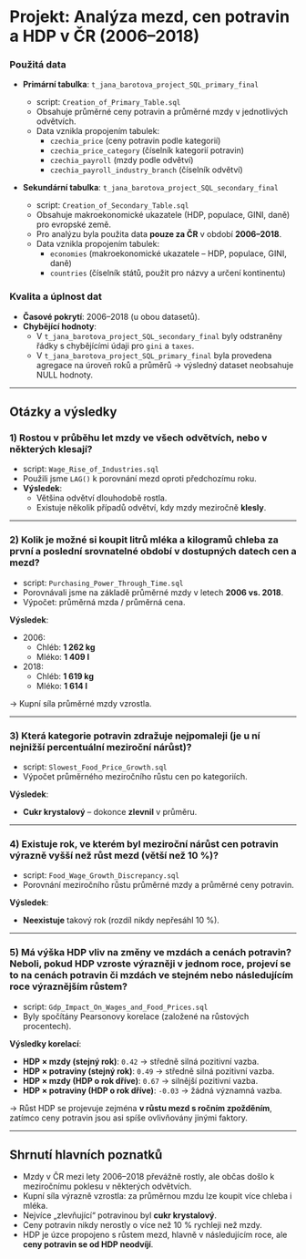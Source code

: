 # Projekt: Analýza mezd, cen potravin a HDP v ČR (2006–2018)

### Použitá data
- **Primární tabulka**: `t_jana_barotova_project_SQL_primary_final`
  - script: `Creation_of_Primary_Table.sql` 
  - Obsahuje průměrné ceny potravin a průměrné mzdy v jednotlivých odvětvích.  
  - Data vznikla propojením tabulek:
    - `czechia_price` (ceny potravin podle kategorií)
    - `czechia_price_category` (číselník kategorií potravin)
    - `czechia_payroll` (mzdy podle odvětví)
    - `czechia_payroll_industry_branch` (číselník odvětví)

- **Sekundární tabulka**: `t_jana_barotova_project_SQL_secondary_final`
  - script: `Creation_of_Secondary_Table.sql`  
  - Obsahuje makroekonomické ukazatele (HDP, populace, GINI, daně) pro evropské země.  
  - Pro analýzu byla použita data **pouze za ČR** v období **2006–2018**.
  - Data vznikla propojením tabulek:
    - `economies` (makroekonomické ukazatele – HDP, populace, GINI, daně)
    - `countries` (číselník států, použit pro názvy a určení kontinentu)


### Kvalita a úplnost dat
- **Časové pokrytí**: 2006–2018 (u obou datasetů).  
- **Chybějící hodnoty**:
  - V `t_jana_barotova_project_SQL_secondary_final` byly odstraněny řádky s chybějícími údaji pro `gini` a `taxes`.
  - V `t_jana_barotova_project_SQL_primary_final` byla provedena agregace na úroveň roků a průměrů → výsledný dataset neobsahuje NULL hodnoty.  
---

## Otázky a výsledky

### 1) Rostou v průběhu let mzdy ve všech odvětvích, nebo v některých klesají?
- script: `Wage_Rise_of_Industries.sql`
- Použili jsme `LAG()` k porovnání mezd oproti předchozímu roku.
- **Výsledek**:  
  - Většina odvětví dlouhodobě rostla.  
  - Existuje několik případů odvětví, kdy mzdy meziročně **klesly**.  

---

### 2) Kolik je možné si koupit litrů mléka a kilogramů chleba za první a poslední srovnatelné období v dostupných datech cen a mezd? 
- script: `Purchasing_Power_Through_Time.sql`
- Porovnávali jsme na základě průměrné mzdy v letech **2006 vs. 2018**. 
- Výpočet: průměrná mzda / průměrná cena.  

**Výsledek**:
- 2006:  
  - Chléb: **1 262 kg**  
  - Mléko: **1 409 l**  
- 2018:  
  - Chléb: **1 619 kg**  
  - Mléko: **1 614 l**  

→ Kupní síla průměrné mzdy vzrostla.

---

### 3) Která kategorie potravin zdražuje nejpomaleji (je u ní nejnižší percentuální meziroční nárůst)? 
- script: `Slowest_Food_Price_Growth.sql`
- Výpočet průměrného meziročního růstu cen po kategoriích.  

**Výsledek**:
- **Cukr krystalový** – dokonce **zlevnil** v průměru.  

---

### 4) Existuje rok, ve kterém byl meziroční nárůst cen potravin výrazně vyšší než růst mezd (větší než 10 %)?
- script: `Food_Wage_Growth_Discrepancy.sql`
- Porovnání meziročního růstu průměrné mzdy a průměrné ceny potravin.  

**Výsledek**:
- **Neexistuje** takový rok (rozdíl nikdy nepřesáhl 10 %).  

---

### 5) Má výška HDP vliv na změny ve mzdách a cenách potravin? Neboli, pokud HDP vzroste výrazněji v jednom roce, projeví se to na cenách potravin či mzdách ve stejném nebo následujícím roce výraznějším růstem?
- script: `Gdp_Impact_On_Wages_and_Food_Prices.sql`
- Byly spočítány Pearsonovy korelace (založené na růstových procentech).  

**Výsledky korelací**:
- **HDP × mzdy (stejný rok)**: `0.42` → středně silná pozitivní vazba.  
- **HDP × potraviny (stejný rok)**: `0.49` → středně silná pozitivní vazba.  
- **HDP × mzdy (HDP o rok dříve)**: `0.67` → silnější pozitivní vazba.  
- **HDP × potraviny (HDP o rok dříve)**: `-0.03` → žádná významná vazba.  

→ Růst HDP se projevuje zejména **v růstu mezd s ročním zpožděním**, zatímco ceny potravin jsou asi spíše ovlivňovány jinými faktory.

---

## Shrnutí hlavních poznatků
- Mzdy v ČR mezi lety 2006–2018 převážně rostly, ale občas došlo k meziročnímu poklesu v některých odvětvích.  
- Kupní síla výrazně vzrostla: za průměrnou mzdu lze koupit více chleba i mléka.  
- Nejvíce „zlevňující“ potravinou byl **cukr krystalový**.  
- Ceny potravin nikdy nerostly o více než 10 % rychleji než mzdy.  
- HDP je úzce propojeno s růstem mezd, hlavně v následujícím roce, ale **ceny potravin se od HDP neodvíjí**.  
